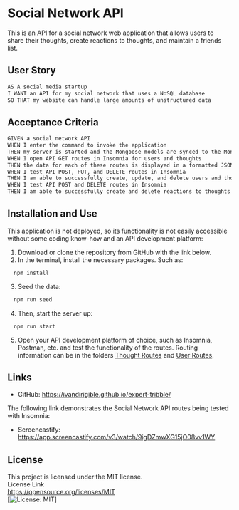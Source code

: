 # Social Network API

This is an API for a social network web application that allows users to share their thoughts, create reactions to thoughts, and maintain a friends list.

## User Story

```md
AS A social media startup
I WANT an API for my social network that uses a NoSQL database
SO THAT my website can handle large amounts of unstructured data
```

## Acceptance Criteria

```md
GIVEN a social network API
WHEN I enter the command to invoke the application
THEN my server is started and the Mongoose models are synced to the MongoDB database
WHEN I open API GET routes in Insomnia for users and thoughts
THEN the data for each of these routes is displayed in a formatted JSON
WHEN I test API POST, PUT, and DELETE routes in Insomnia
THEN I am able to successfully create, update, and delete users and thoughts in my database
WHEN I test API POST and DELETE routes in Insomnia
THEN I am able to successfully create and delete reactions to thoughts and add and remove friends to a user’s friend list
```
## Installation and Use

This application is not deployed, so its functionality is not easily accessible without some coding know-how and an API development platform:  
1. Download or clone the repository from GitHub with the link below.
2. In the terminal, install the necessary packages. Such as:
```bash
  npm install
```
3. Seed the data:
```bash
  npm run seed
```
4. Then, start the server up:
```bash
  npm run start
```
5. Open your API development platform of choice, such as Insomnia, Postman, etc. and test the functionality of the routes.
    Routing information can be in the folders [Thought Routes](./routes/api/thoughtRoutes.js) and [User Routes](./routes/api/userRoutes.js).

## Links

* GitHub: https://ivandirigible.github.io/expert-tribble/

The following link demonstrates the Social Network API routes being tested with Insomnia:

* Screencastify: https://app.screencastify.com/v3/watch/9igDZmwXG15jO08vv1WY

## License
This project is licensed under the MIT license.  
License Link  
https://opensource.org/licenses/MIT   
[![License: MIT](https://img.shields.io/badge/License-MIT-yellow.svg)]